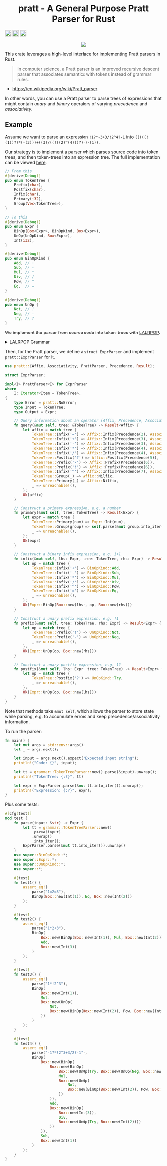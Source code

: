 <h1 align="center">pratt - A General Purpose Pratt Parser for Rust</h1>

[<img alt="github" src="https://img.shields.io/badge/github-segeljakt/pratt-8da0cb?style=for-the-badge&labelColor=555555&logo=github" height="20">](https://github.com/segeljakt/pratt)
[<img alt="crates.io" src="https://img.shields.io/crates/v/pratt.svg?style=for-the-badge&color=fc8d62&logo=rust" height="20">](https://crates.io/crates/pratt)
[<img alt="crates.io" src="https://img.shields.io/crates/dv/pratt?style=for-the-badge&labelColor=555555&logoColor=white&logo=rust" height="20">](https://crates.io/crates/pratt)

<p align="center">
  <img src="https://github.com/segeljakt/assets/blob/master/Trees.jpg?raw=true">
</p>

This crate leverages a high-level interface for implementing Pratt parsers in Rust.

> In computer science, a Pratt parser is an improved recursive descent parser that associates semantics with tokens instead of grammar rules.
- https://en.wikipedia.org/wiki/Pratt_parser

In other words, you can use a Pratt parser to parse trees of expressions that might contain *unary* and *binary* operators of varying *precedence* and *associativity*.

## Example

Assume we want to parse an expression `!1?*-3+3/!2^4?-1` into `(((((!(1))?)*(-(3)))+((3)/((!((2)^(4)))?)))-(1))`.

Our strategy is to implement a parser which parses source code into token trees, and then token-trees into an expression tree. The full implementation can be viewed [here](https://github.com/segeljakt/pratt/tree/master/example).

```rust
// From this
#[derive(Debug)]
pub enum TokenTree {
    Prefix(char),
    Postfix(char),
    Infix(char),
    Primary(i32),
    Group(Vec<TokenTree>),
}

// To this
#[derive(Debug)]
pub enum Expr {
    BinOp(Box<Expr>, BinOpKind, Box<Expr>),
    UnOp(UnOpKind, Box<Expr>),
    Int(i32),
}

#[derive(Debug)]
pub enum BinOpKind {
    Add, // +
    Sub, // -
    Mul, // *
    Div, // /
    Pow, // ^
    Eq,  // =
}

#[derive(Debug)]
pub enum UnOp {
    Not, // !
    Neg, // -
    Try, // ?
}
```

We implement the parser from source code into token-trees with [LALRPOP](https://github.com/lalrpop/lalrpop).

<details><summary>LALRPOP Grammar</summary>
<p>

```rust
use crate::TokenTree;

grammar;

pub TokenTree = Group;

Group: Vec<TokenTree> = <prefix:Prefix*> <primary:Primary> <mut postfix:Postfix*>
                   <rest:(Infix Prefix* Primary Postfix*)*> => {
    let mut group = prefix;
    group.push(primary);
    group.append(&mut postfix);
    for (infix, mut prefix, primary, mut postfix) in rest {
        group.push(infix);
        group.append(&mut prefix);
        group.push(primary);
        group.append(&mut postfix);
    }
    group
};

Primary: TokenTree = {
    "(" <Group> ")" => TokenTree::Group(<>),
    r"[0-9]+"       => TokenTree::Primary(<>.parse::<i32>().unwrap()),
}

Infix: TokenTree = {
    "+" => TokenTree::Infix('+'),
    "-" => TokenTree::Infix('-'),
    "*" => TokenTree::Infix('*'),
    "/" => TokenTree::Infix('/'),
    "=" => TokenTree::Infix('='),
    "^" => TokenTree::Infix('^'),
}

Prefix: TokenTree = {
    "-" => TokenTree::Prefix('-'),
    "!" => TokenTree::Prefix('!'),
}

Postfix: TokenTree = {
    "?" => TokenTree::Postfix('?'),
}
```

</p>
</details>

Then, for the Pratt parser, we define a `struct ExprParser` and implement `pratt::ExprParser` for it.

```rust
use pratt::{Affix, Associativity, PrattParser, Precedence, Result};

struct ExprParser;

impl<I> PrattParser<I> for ExprParser
where
    I: Iterator<Item = TokenTree>,
{
    type Error = pratt::NoError;
    type Input = TokenTree;
    type Output = Expr;

    // Query information about an operator (Affix, Precedence, Associativity)
    fn query(&mut self, tree: &TokenTree) -> Result<Affix> {
        let affix = match tree {
            TokenTree::Infix('=') => Affix::Infix(Precedence(2), Associativity::Neither),
            TokenTree::Infix('+') => Affix::Infix(Precedence(3), Associativity::Left),
            TokenTree::Infix('-') => Affix::Infix(Precedence(3), Associativity::Left),
            TokenTree::Infix('*') => Affix::Infix(Precedence(4), Associativity::Left),
            TokenTree::Infix('/') => Affix::Infix(Precedence(4), Associativity::Left),
            TokenTree::Postfix('?') => Affix::Postfix(Precedence(5)),
            TokenTree::Prefix('-') => Affix::Prefix(Precedence(6)),
            TokenTree::Prefix('!') => Affix::Prefix(Precedence(6)),
            TokenTree::Infix('^') => Affix::Infix(Precedence(7), Associativity::Right),
            TokenTree::Group(_) => Affix::Nilfix,
            TokenTree::Primary(_) => Affix::Nilfix,
            _ => unreachable!(),
        };
        Ok(affix)
    }

    // Construct a primary expression, e.g. a number
    fn primary(&mut self, tree: TokenTree) -> Result<Expr> {
        let expr = match tree {
            TokenTree::Primary(num) => Expr::Int(num),
            TokenTree::Group(group) => self.parse(&mut group.into_iter()).unwrap(),
            _ => unreachable!(),
        };
        Ok(expr)
    }

    // Construct a binary infix expression, e.g. 1+1
    fn infix(&mut self, lhs: Expr, tree: TokenTree, rhs: Expr) -> Result<Expr> {
        let op = match tree {
            TokenTree::Infix('+') => BinOpKind::Add,
            TokenTree::Infix('-') => BinOpKind::Sub,
            TokenTree::Infix('*') => BinOpKind::Mul,
            TokenTree::Infix('/') => BinOpKind::Div,
            TokenTree::Infix('^') => BinOpKind::Pow,
            TokenTree::Infix('=') => BinOpKind::Eq,
            _ => unreachable!(),
        };
        Ok(Expr::BinOp(Box::new(lhs), op, Box::new(rhs)))
    }

    // Construct a unary prefix expression, e.g. !1
    fn prefix(&mut self, tree: TokenTree, rhs: Expr) -> Result<Expr> {
        let op = match tree {
            TokenTree::Prefix('!') => UnOpKind::Not,
            TokenTree::Prefix('-') => UnOpKind::Neg,
            _ => unreachable!(),
        };
        Ok(Expr::UnOp(op, Box::new(rhs)))
    }

    // Construct a unary postfix expression, e.g. 1?
    fn postfix(&mut self, lhs: Expr, tree: TokenTree) -> Result<Expr> {
        let op = match tree {
            TokenTree::Postfix('?') => UnOpKind::Try,
            _ => unreachable!(),
        };
        Ok(Expr::UnOp(op, Box::new(lhs)))
    }
}
```

Note that methods take `&mut self`, which allows the parser to store state while parsing, e.g. to accumulate errors and keep precedence/associativity information.

To run the parser:

```rust
fn main() {
    let mut args = std::env::args();
    let _ = args.next();

    let input = args.next().expect("Expected input string");
    println!("Code: {}", input);

    let tt = grammar::TokenTreeParser::new().parse(&input).unwrap();
    println!("TokenTree: {:?}", tt);

    let expr = ExprParser.parse(&mut tt.into_iter()).unwrap();
    println!("Expression: {:?}", expr);
}
```

Plus some tests:

```rust
#[cfg(test)]
mod test {
    fn parse(input: &str) -> Expr {
        let tt = grammar::TokenTreeParser::new()
            .parse(input)
            .unwrap()
            .into_iter();
        ExprParser.parse(&mut tt.into_iter()).unwrap()
    }
    use super::BinOpKind::*;
    use super::Expr::*;
    use super::UnOpKind::*;
    use super::*;

    #[test]
    fn test1() {
        assert_eq!(
            parse("1=2=3"),
            BinOp(Box::new(Int(1)), Eq, Box::new(Int(2)))
        );
    }

    #[test]
    fn test2() {
        assert_eq!(
            parse("1*2+3"),
            BinOp(
                Box::new(BinOp(Box::new(Int(1)), Mul, Box::new(Int(2)))),
                Add,
                Box::new(Int(3))
            )
        );
    }

    #[test]
    fn test3() {
        assert_eq!(
            parse("1*!2^3"),
            BinOp(
                Box::new(Int(1)),
                Mul,
                Box::new(UnOp(
                    Not,
                    Box::new(BinOp(Box::new(Int(2)), Pow, Box::new(Int(3))))
                ))
            )
        );
    }

    #[test]
    fn test4() {
        assert_eq!(
            parse("-1?*!2^3+3/2?-1"),
            BinOp(
                Box::new(BinOp(
                    Box::new(BinOp(
                        Box::new(UnOp(Try, Box::new(UnOp(Neg, Box::new(Int(1)))))),
                        Mul,
                        Box::new(UnOp(
                            Not,
                            Box::new(BinOp(Box::new(Int(2)), Pow, Box::new(Int(3))))
                        ))
                    )),
                    Add,
                    Box::new(BinOp(
                        Box::new(Int(3)),
                        Div,
                        Box::new(UnOp(Try, Box::new(Int(2))))
                    ))
                )),
                Sub,
                Box::new(Int(1))
            )
        );
    }
}
```
